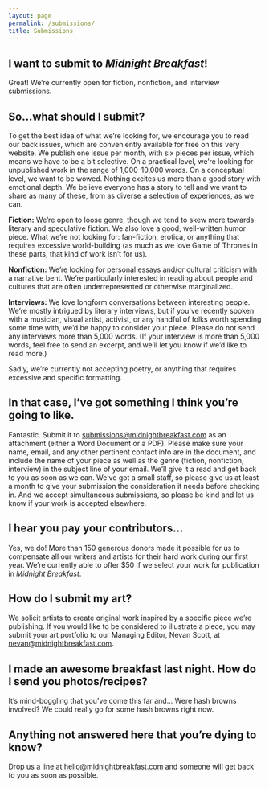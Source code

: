 ```yaml
---
layout: page
permalink: /submissions/
title: Submissions
---
```



I want to submit to <cite>Midnight Breakfast</cite>!
----------------------------------------------------
 
Great! We’re currently open for fiction, nonfiction, and interview submissions.


 
So...what should I submit?
--------------------------
 
To get the best idea of what we’re looking for, we encourage you to read our back issues, which are conveniently available for free on this very website. We publish one issue per month, with six pieces per issue, which means we have to be a bit selective. On a practical level, we’re looking for unpublished work in the range of 1,000-10,000 words. On a conceptual level, we want to be wowed. Nothing excites us more than a good story with emotional depth. We believe everyone has a story to tell and we want to share as many of these, from as diverse a selection of experiences, as we can. 

**Fiction:** We’re open to loose genre, though we tend to skew more towards literary and speculative fiction. We also love a good, well-written humor piece. What we’re not looking for: fan-fiction, erotica, or anything that requires excessive world-building (as much as we love Game of Thrones in these parts, that kind of work isn’t for us).

**Nonfiction:** We’re looking for personal essays and/or cultural criticism with a narrative bent. We’re particularly interested in reading about people and cultures that are often underrepresented or otherwise marginalized.

**Interviews:** We love longform conversations between interesting people. We’re mostly intrigued by literary interviews, but if you’ve recently spoken with a musician, visual artist, activist, or any handful of folks worth spending some time with, we’d be happy to consider your piece. Please do not send any interviews more than 5,000 words. (If your interview is more than 5,000 words, feel free to send an excerpt, and we’ll let you know if we’d like to read more.)

Sadly, we’re currently not accepting poetry, or anything that requires excessive and specific formatting.


 
In that case, I’ve got something I think you’re going to like.
--------------------------------------------------------------
 
Fantastic. Submit it to [submissions@midnightbreakfast.com](mailto:submissions@midnightbreakfast.com) as an attachment (either a Word Document or a PDF). Please make sure your name, email, and any other pertinent contact info are in the document, and include the name of your piece as well as the genre (fiction, nonfiction, interview) in the subject line of your email. We’ll give it a read and get back to you as soon as we can. We’ve got a small staff, so please give us at least a month to give your submission the consideration it needs before checking in. And we accept simultaneous submissions, so please be kind and let us know if your work is accepted elsewhere.



I hear you pay your contributors...
-----------------------------------
 
Yes, we do! More than 150 generous donors made it possible for us to compensate all our writers and artists for their hard work during our first year. We’re currently able to offer $50 if we select your work for publication in <cite>Midnight Breakfast</cite>.



How do I submit my art?
-----------------------
 
We solicit artists to create original work inspired by a specific piece we’re publishing. If you would like to be considered to illustrate a piece, you may submit your art portfolio to our Managing Editor, Nevan Scott, at [nevan@midnightbreakfast.com](mailto:nevan@midnightbreakfast.com).



I made an awesome breakfast last night. How do I send you photos/recipes?
-------------------------------------------------------------------------

It’s mind-boggling that you’ve come this far and... Were hash browns involved? We could really go for some hash browns right now.



Anything not answered here that you’re dying to know?
-----------------------------------------------------

Drop us a line at [hello@midnightbreakfast.com](mailto:hello@midnightbreakfast.com) and someone will get back to you as soon as possible.